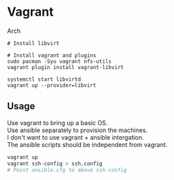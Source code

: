 # Vagrant

Arch
```
# Install libvirt

# Install vagrant and plugins
sudo pacman -Syu vagrant nfs-utils
vagrant plugin install vagrant-libvirt

systemctl start libvirtd
vagrant up --provider=libvirt
```

## Usage
Use vagrant to bring up a basic OS.   
Use ansible separately to provision the machines.   
I don't want to use vagrant + ansible intergation.   
The ansible scripts should be independent from vagrant.   
```bash
vagrant up
vagrant ssh-config > ssh.config
# Point ansible.cfg to above ssh.config
```

